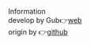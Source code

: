 Information                                        
develop by Gub👉[web](https://sxm13.github.io/ZGBshenxiaomoCV.github.io//)              
origin by 👉[github](https://github.com/sxm13?page=3&tab=repositories)                                    
